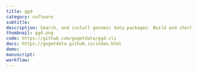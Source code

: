 ```yaml
---
title: ggd
category: software
subtitle:
description: Search, and install genomic data packages. Build and check new ggd data packages. <code>ggd</code> provides easy access to processed genomic data. It removes the difficulties and complexities with finding and processing the data sets and annotations germane to your experiments and/or analyses. You can quickly and easily search and install data package using ggd. ggd also offers tools to easily create and contribute data packages to ggd.
thumbnail: ggd.png
code: https://github.com/gogetdata/ggd-cli
docs: https://gogetdata.github.io/index.html
demo:
manuscript:
workflow:
---
```

